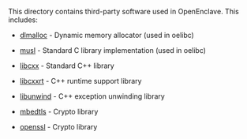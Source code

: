 
This directory contains third-party software used in OpenEnclave. This
includes:

- [dlmalloc](dlmalloc) - Dynamic memory allocator (used in oelibc)

- [musl](musl) - Standard C library implementation (used in oelibc)

- [libcxx](libcxx) - Standard C++ library

- [libcxxrt](libcxxrt) - C++ runtime support library

- [libunwind](libunwind) - C++ exception unwinding library

- [mbedtls](mbedtls) - Crypto library

- [openssl](openssl) - Crypto library

